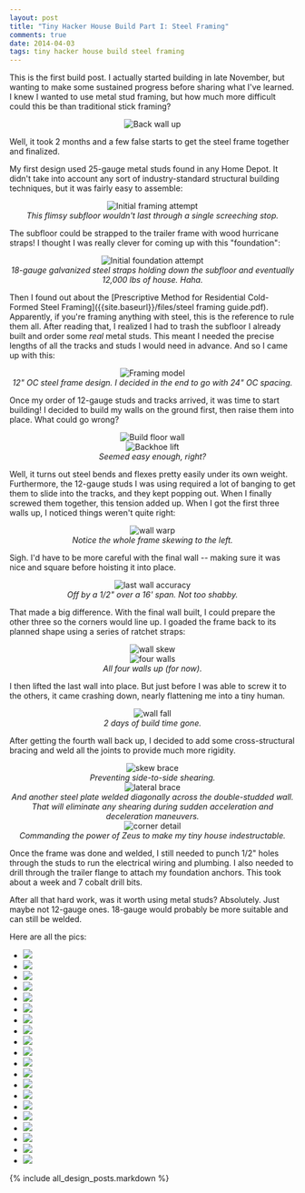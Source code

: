 ```yaml
---
layout: post
title: "Tiny Hacker House Build Part I: Steel Framing"
comments: true
date: 2014-04-03
tags: tiny hacker house build steel framing
---
```


This is the first build post. I actually started building in late November, but
wanting to make some sustained progress before sharing what I've learned.
I knew I wanted to use metal stud framing, but how much more difficult could
this be than traditional stick framing?

<!-- break -->

<center>
  <img src="/img/framing/back wall up.jpg" alt="Back wall up">
</center>

Well, it took 2 months and a few false starts to get the steel frame together and
finalized.

My first design used 25-gauge metal studs found in any Home Depot. It didn't
take into account any sort of industry-standard structural building techniques,
but it was fairly easy to assemble:

<center>
  <img src="/img/framing/initial attempt.jpg" alt="Initial framing attempt">
  <div class="caption">
    <i>
      This flimsy subfloor wouldn't last through a single screeching stop. 
    </i>
  </div>
</center>

The subfloor could be strapped to the trailer frame with wood hurricane straps!
I thought I was really clever for coming up with this "foundation":

<center>
  <img src="/img/framing/initial foundation.jpg" alt="Initial foundation attempt">
  <div class="caption">
    <i>
      18-gauge galvanized steel straps holding down the subfloor and eventually
12,000 lbs of house. Haha.
    </i>
  </div>
</center>

Then I found out about the [Prescriptive Method for Residential Cold-Formed
Steel Framing]({{site.baseurl}}/files/steel framing guide.pdf). Apparently, if
you're framing anything with steel, this is the reference to rule them all.
After reading that, I realized I had to trash the subfloor I already built and
order some _real_ metal studs. This meant I needed the precise lengths of all the
tracks and studs I would need in advance. And so I came up with this:

<center>
  <img src="/img/framing/design.png" alt="Framing model">
  <div class="caption">
    <i>
      12" OC steel frame design. I decided in the end to go with 24" OC spacing.
    </i>
  </div>
</center>

Once my order of 12-gauge studs and tracks arrived, it was time to start
building! I decided to build my walls on the ground first, then raise them into
place. What could go wrong?

<center>
  <img src="/img/framing/build floor wall.jpg" alt="Build floor wall">
</center>

<center>
  <img src="/img/framing/backhoe lift.jpg" alt="Backhoe lift">
  <div class="caption">
    <i>
      Seemed easy enough, right?
    </i>
  </div>
</center>



Well, it turns out steel bends and flexes pretty easily under its own weight.
Furthermore, the 12-gauge studs I was using required a lot of banging to get
them to slide into the tracks, and they kept popping out. When I finally
screwed them together, this tension added up. When I got the
first three walls up, I noticed things weren't quite right:

<center>
  <img src="/img/framing/wall warp.jpg" alt="wall warp">
  <div class="caption">
    <i>
      Notice the whole frame skewing to the left.
    </i>
  </div>
</center>

Sigh. I'd have to be more careful with the final wall -- making sure it was
nice and square before hoisting it into place.

<center>
  <img src="/img/framing/last wall accuracy.jpg" alt="last wall accuracy">
  <div class="caption">
    <i>
      Off by a 1/2" over a 16' span. Not too shabby.
    </i>
  </div>
</center>

That made a big difference. With the final wall built, I could prepare the
other three so the corners would line up. I goaded the frame back to its
planned shape using a series of ratchet straps:

<center>
  <img src="/img/framing/wall skew.jpg" alt="wall skew">
  <div class="caption">
    <i>
    </i>
  </div>
</center>

<center>
  <img src="/img/framing/four walls.jpg" alt="four walls">
  <div class="caption">
    <i>
      All four walls up (for now).
    </i>
  </div>
</center>

I then lifted the last wall into place. But just before I was able to screw it
to the others, it came crashing down, nearly flattening me into a tiny human.

<center>
  <img src="/img/framing/wall fall.jpg" alt="wall fall">
  <div class="caption">
    <i>
      2 days of build time gone.
    </i>
  </div>
</center>

After getting the fourth wall back up, I decided to add some cross-structural
bracing and weld all the joints to provide much more rigidity.

<center>
  <img src="/img/framing/skew brace.jpg" alt="skew brace">
  <div class="caption">
    <i>
      Preventing side-to-side shearing.
    </i>
  </div>
</center>
<center>
  <img src="/img/framing/lateral brace.jpg" alt="lateral brace">
  <div class="caption">
    <i>
      And another steel plate welded diagonally across the double-studded
wall. That will eliminate any shearing during sudden acceleration and
deceleration maneuvers.
    </i>
  </div>
</center>
<center>
  <img src="/img/framing/corner detail.jpg" alt="corner detail">
  <div class="caption">
    <i>
      Commanding the power of Zeus to make my tiny house indestructable.
    </i>
  </div>
</center>

Once the frame was done and welded, I still needed to punch 1/2" holes through
the studs to run the electrical wiring and plumbing. I also needed to drill
through the trailer flange to attach my foundation anchors. This took about
a week and 7 cobalt drill bits.

After all that hard work, was it worth using metal studs? Absolutely. Just
maybe not 12-gauge ones. 18-gauge would probably be more suitable and can still
be welded.

Here are all the pics:

<ul class="thumbnails">
<li><a href="/img/framing/anchor detail.jpg" data-lightbox="framing"><img src="/img/framing/anchor detail.jpg"></a></li>
<li><a href="/img/framing/anchor.jpg" data-lightbox="framing"><img src="/img/framing/anchor.jpg"></a></li>
<li><a href="/img/framing/back wall up.jpg" data-lightbox="framing"><img src="/img/framing/back wall up.jpg"></a></li>
<li><a href="/img/framing/backhoe lift.jpg" data-lightbox="framing"><img src="/img/framing/backhoe lift.jpg" ></a></li>
<li><a href="/img/framing/build floor wall.jpg" data-lightbox="framing"><img src="/img/framing/build floor wall.jpg" ></a></li>
<li><a href="/img/framing/clip angle.jpg" data-lightbox="framing"><img src="/img/framing/clip angle.jpg" ></a></li>
<li><a href="/img/framing/corner detail.jpg" data-lightbox="framing"><img src="/img/framing/corner detail.jpg" ></a></li>
<li><a href="/img/framing/design.png" data-lightbox="framing"><img src="/img/framing/design.png" ></a></li>
<li><a href="/img/framing/first wall.jpg" data-lightbox="framing"><img src="/img/framing/first wall.jpg" ></a></li>
<li><a href="/img/framing/four walls.jpg" data-lightbox="framing"><img src="/img/framing/four walls.jpg" ></a></li>
<li><a href="/img/framing/initial attempt.jpg" data-lightbox="framing"><img src="/img/framing/initial attempt.jpg" ></a></li>
<li><a href="/img/framing/initial foundation.jpg" data-lightbox="framing"><img src="/img/framing/initial foundation.jpg" ></a></li>
<li><a href="/img/framing/last wall accuracy.jpg" data-lightbox="framing"><img src="/img/framing/last wall accuracy.jpg" ></a></li>
<li><a href="/img/framing/lateral brace.jpg" data-lightbox="framing"><img src="/img/framing/lateral brace.jpg" ></a></li>
<li><a href="/img/framing/poor man's scaffold.jpg" data-lightbox="framing"><img src="/img/framing/poor man's scaffold.jpg" ></a></li>
<li><a href="/img/framing/skew brace.jpg" data-lightbox="framing"><img src="/img/framing/skew brace.jpg" ></a></li>
<li><a href="/img/framing/temp brace.jpg" data-lightbox="framing"><img src="/img/framing/temp brace.jpg" ></a></li>
<li><a href="/img/framing/wall fall.jpg" data-lightbox="framing"><img src="/img/framing/wall fall.jpg" ></a></li>
<li><a href="/img/framing/wall skew.jpg" data-lightbox="framing"><img src="/img/framing/wall skew.jpg" ></a></li>
<li><a href="/img/framing/wall warp.jpg" data-lightbox="framing"><img src="/img/framing/wall warp.jpg" ></a></li>
</ul>

{% include all_design_posts.markdown %}
